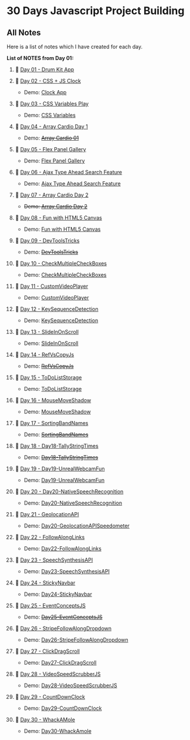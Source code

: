 # 30 Days Javascript Project Building

## All Notes
Here is a list of notes which I have created for each day.

**List of NOTES from Day 01:**
1.  📒 [Day 01 - Drum Kit App](Day01-DrumKitApp/Day01.md)
1.  📒 [Day 02 - CSS + JS Clock](Day02-CSSJsClock/Day02.md)
    -   Demo: [Clock App ](https://cssjsclockapp.netlify.app/)
1.  📒 [Day 03 - CSS Variables Play](Day03-CSSVariables/Day03.md)
    -   Demo: [CSS Variables](https://palywithcssvariables.netlify.app/)
1.  📒 [Day 04 - Array Cardio Day 1](Day04-ArrayCardio01/Day04.md)
    -   Demo: ~~[Array Cardio 01](#)~~
1.  📒 [Day 05 - Flex Panel Gallery](Day05-FlexPanelGallery/Day05.md)
    -   Demo: [Flex Panel Gallery](https://flexpanelslider.netlify.app/)
1.    📒 [Day 06 - Ajax Type Ahead Search Feature](Day06-AjaxTypeAhead/Day06.md)
        - Demo: [Ajax Type Ahead Search Feature](https://typesearchfilter.netlify.app)
1.    📒 [Day 07 - Array Cardio Day 2](Day07-ArrayCardio2/Day07.md)
        -  ~~Demo: [Array Cardio Day 2](#)~~
1.    📒 [Day 08 - Fun with HTML5 Canvas](Day08-HTML5Canvas/Day08.md)
        -  Demo: [Fun with HTML5 Canvas](https://paintappjs.netlify.app/)
1.    📒 [Day 09 - DevToolsTricks](Day09-DevToolsTricks/Day09.md)
        -  Demo: ~~[DevToolsTricks](#)~~
1.    📒 [Day 10 - CheckMultipleCheckBoxes](Day10-CheckMultipleCheckBoxes/Day10.md)
        -  Demo: [CheckMultipleCheckBoxes](https://todolistshiftkeyselection.netlify.app/)
1.    📒 [Day 11 - CustomVideoPlayer](Day11-CustomVideoPlayer/Day11.md)
        -  Demo: [CustomVideoPlayer](https://customvideoplayerhtml5.netlify.app/)
1.    📒 [Day 12 - KeySequenceDetection](Day12-KeySequenceDetection/Day12.md)
        -  Demo: [KeySequenceDetection](https://keysequencedetection.netlify.app/)
1.    📒 [Day 13 - SlideInOnScroll](Day13-SlideInOnScroll/Day13.md)
        -  Demo: [SlideInOnScroll](https://slideinonscrolljs.netlify.app/)
1.    📒 [Day 14 - RefVsCopyJs](Day14-RefVsCopyJs/Day14.md)
        -  Demo: ~~[RefVsCopyJs](#)~~
1.    📒 [Day 15 - ToDoListStorage](Day15-ToDoListStorage/Day15.md)
        -  Demo: [ToDoListStorage](https://todoliststorage.netlify.app/)
1.    📒 [Day 16 - MouseMoveShadow](Day16-MouseMoveShadow/Day16.md)
        -  Demo: [MouseMoveShadow](https://jsmousemoveshadow.netlify.app/)
1.    📒 [Day 17 - SortingBandNames](Day17-SortingBandNames/Day17.md)
        -  Demo: ~~[SortingBandNames](#)~~
1.    📒 [Day 18 - Day18-TallyStringTimes](Day18-TallyStringTimes/Day18.md)
        -  Demo: ~~[Day18-TallyStringTimes](#)~~
1.    📒 [Day 19 - Day19-UnrealWebcamFun](Day19-UnrealWebcamFun/Day19.md)
        -  Demo: [Day19-UnrealWebcamFun](https://unrealwebcamfunjs.netlify.app/)
1.    📒 [Day 20 - Day20-NativeSpeechRecognition](Day20-NativeSpeechRecognition/Day20.md)
        -  Demo: [Day20-NativeSpeechRecognition](https://jsnativespeechrecognition.netlify.app/)
1.    📒 [Day 21 - GeolocationAPI](Day21-GeolocationAPI/Day21.md)
        -  Demo: [Day20-GeolocationAPISpeedometer](https://geolocationspeedometer.netlify.app/)
1.    📒 [Day 22 - FollowAlongLinks](Day22-FollowAlongLinks/Day22.md)
        -  Demo: [Day22-FollowAlongLinks](https://jsfollowalonglink.netlify.app/)

1.    📒 [Day 23 - SpeechSynthesisAPI](Day23-SpeechSynthesisAPI/Day23.md)
        -  Demo: [Day23-SpeechSynthesisAPI](https://jsspeechsynthesisapi.netlify.app/)
1.    📒 [Day 24 - StickyNavbar](Day24-StickyNavbar/Day24.md)
        -  Demo: [Day24-StickyNavbar](https://stickynavbarjs.netlify.app/)
1.    📒 [Day 25 - EventConceptsJS](Day25-EventConceptsJS/Day24.md)
        -  Demo: ~~[Day25-EventConceptsJS](#)~~
1.    📒 [Day 26 - StripeFollowAlongDropdown](Day26-StripeFollowAlongDropdown/Day26.md)
        -  Demo: [Day26-StripeFollowAlongDropdown](https://stripestyledropdown.netlify.app/)
1.    📒 [Day 27 - ClickDragScroll](Day27-ClickDragScroll/Day27.md)
        -  Demo: [Day27-ClickDragScroll](https://dragtoslide.netlify.app/)
1.    📒 [Day 28 - VideoSpeedScrubberJS](Day28-VideoSpeedScrubberJS/Day28.md)
        -  Demo: [Day28-VideoSpeedScrubberJS](https://videospeedscrubberjs.netlify.app/)
1.    📒 [Day 29 - CountDownClock](Day29-CountDownClock/Day29.md)
        -  Demo: [Day29-CountDownClock](https://jscountdowntimer.netlify.app/)
1.    📒 [Day 30 - WhackAMole](Day30-WhackAMoleJS/Day30.md)
        -  Demo: [Day30-WhackAmole](https://jswhackamole.netlify.app/)

        